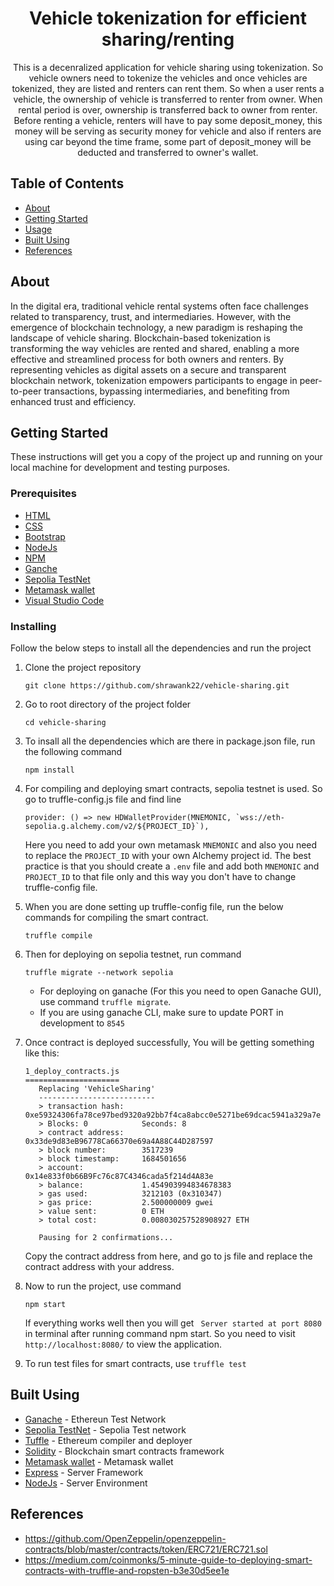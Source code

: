 <p align="center">
<!--   <a href="" rel="noopener">
    <img width=200px height=200px src="#" alt="Project logo">
 </a> -->
 <h1 style="text-align:center;">Vehicle tokenization for efficient sharing/renting</h1>
</p>

<p align="center">
    This is a decenralized application for vehicle sharing using tokenization. So vehicle owners need to tokenize the vehicles and once vehicles are tokenized, they are listed and renters can rent them. So when a user rents a vehicle, the ownership of vehicle is transferred to renter from owner. When rental period is over, ownership is transferred back to owner from renter. Before renting a vehicle, renters will have to pay some deposit_money, this money will be serving as security money for vehicle and also if renters are using car beyond the time frame, some part of deposit_money will be deducted and transferred to owner's wallet. 
</p>

## Table of Contents

- [About](#about)
- [Getting Started](#getting_started)
- [Usage](#usage)
- [Built Using](#built_using)
- [References](#references)

## About <a name = "about" id="about"></a>
In the digital era, traditional vehicle rental systems often face challenges related to transparency, trust, and intermediaries. However, with the emergence of blockchain technology, a new paradigm is reshaping the landscape of vehicle sharing. Blockchain-based tokenization is transforming the way vehicles are rented and shared, enabling a more effective and streamlined process for both owners and renters. By representing vehicles as digital assets on a secure and transparent blockchain network, tokenization empowers participants to engage in peer-to-peer transactions, bypassing intermediaries, and benefiting from enhanced trust and efficiency.

## Getting Started <a name = "getting_started" id= "getting_started"></a>

These instructions will get you a copy of the project up and running on your local machine for development and testing purposes. 

### Prerequisites
- [HTML](https://developer.mozilla.org/en-US/docs/Web/HTML)
- [CSS](https://developer.mozilla.org/en-US/docs/Web/CSS)
- [Bootstrap](https://getbootstrap.com/docs/4.5/getting-started/introduction/)
- [NodeJs](https://nodejs.org/)
- [NPM](https://www.npmjs.com/)
- [Ganche](https://trufflesuite.com/docs/ganache/quickstart/)
- [Sepolia TestNet](https://sepoliafaucet.com/)
- [Metamask wallet](https://metamask.io/)
- [Visual Studio Code](https://code.visualstudio.com/)

### Installing
Follow the below steps to install all the dependencies and run the project
1. Clone the project repository
    ```
    git clone https://github.com/shrawank22/vehicle-sharing.git
    ``` 
2. Go to root directory of the project folder
    ```
    cd vehicle-sharing
    ```
3. To insall all the dependencies which are there in package.json file, run the following command
    ```
    npm install
    ```
4. For compiling and deploying smart contracts, sepolia testnet is used. So go to truffle-config.js file and find line 
    ```
    provider: () => new HDWalletProvider(MNEMONIC, `wss://eth-sepolia.g.alchemy.com/v2/${PROJECT_ID}`),
    ``` 
    Here you need to add your own metamask ```MNEMONIC``` and also you need to replace the ```PROJECT_ID``` with your own Alchemy project id. 
    The best practice is that you should create a ```.env``` file and add both ```MNEMONIC``` and ```PROJECT_ID``` to that file only and this way you don't have to change truffle-config file.
5. When you are done setting up truffle-config file, run the below commands for compiling the smart contract. 
    ```
    truffle compile
    ```
6. Then for deploying on sepolia testnet, run command
    ```
    truffle migrate --network sepolia
    ```
    - For deploying on ganache (For this you need to open Ganache GUI), use command ```truffle migrate```. 
    - If you are using ganache CLI, make sure to update PORT in development to ```8545```
7. Once contract is deployed successfully, You will be getting something like this:
    ```
    1_deploy_contracts.js
    =====================
       Replacing 'VehicleSharing'
       --------------------------
       > transaction hash:    0xe59324306fa78ce97bed9320a92bb7f4ca8abcc0e5271be69dcac5941a329a7e
       > Blocks: 0            Seconds: 8
       > contract address:    0x33de9d83eB96778Ca66370e69a4A88C44D287597
       > block number:        3517239
       > block timestamp:     1684501656
       > account:             0x14e833f0b66B9Fc76c87C4346cada5f214d4A83e
       > balance:             1.454903994834678383
       > gas used:            3212103 (0x310347)
       > gas price:           2.500000009 gwei
       > value sent:          0 ETH
       > total cost:          0.008030257528908927 ETH

       Pausing for 2 confirmations...
    ```
    Copy the contract address from here, and go to js file and replace the contract address with your address. 
    
8. Now to run the project, use command
    ```
    npm start
    ```
    If everything works well then you will get ``` Server started at port 8080``` in terminal after running command npm start. So you need to visit ```http://localhost:8080/``` to view the      application. 

9. To run test files for smart contracts, use  ```truffle test```


<!-- ## Usage <a name="usage" id="usage"></a> -->

## Built Using <a name = "built_using" id="built_using"></a>

- [Ganache](https://trufflesuite.com/ganache/) - Ethereun Test Network
- [Sepolia TestNet](https://sepoliafaucet.com/) - Sepolia Test network
- [Tuffle](https://trufflesuite.com/) - Ethereum compiler and deployer
- [Solidity](https://docs.soliditylang.org/) - Blockchain smart contracts framework
- [Metamask wallet](https://metamask.io/) - Metamask wallet
- [Express](https://expressjs.com/) - Server Framework
- [NodeJs](https://nodejs.org/en/) - Server Environment


## References <a name = "references" id="references"></a>

- https://github.com/OpenZeppelin/openzeppelin-contracts/blob/master/contracts/token/ERC721/ERC721.sol
- https://medium.com/coinmonks/5-minute-guide-to-deploying-smart-contracts-with-truffle-and-ropsten-b3e30d5ee1e
